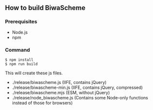## How to build BiwaScheme

### Prerequisites

- Node.js
- npm

### Command

```
$ npm install
$ npm run build
```

This will create these js files.

- ./release/biwascheme.js (IIFE, contains jQuery)
- ./release/biwascheme-min.js (IIFE, contains jQuery, compressed)
- ./release/biwascheme.mjs (ESM, without jQuery)
- ./release/node_biwascheme.js (Contains some Node-only functions instead of those for browsers)
